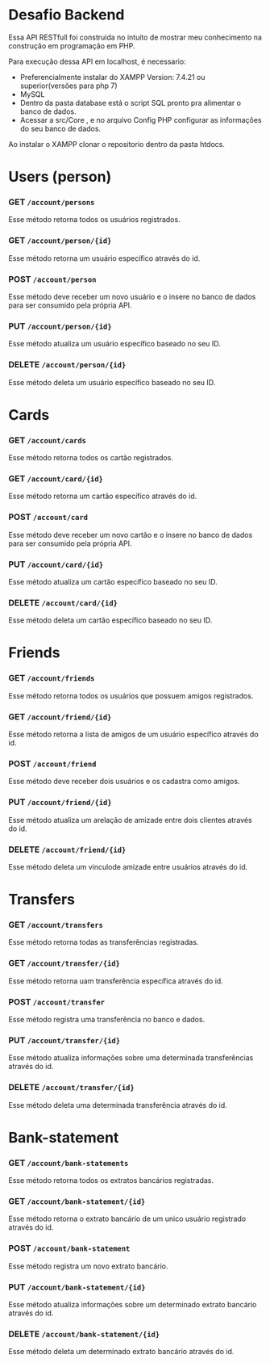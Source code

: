 

# Desafio Backend

Essa API RESTfull foi construida no intuito de mostrar meu conhecimento na construção em programação em PHP.

Para execução dessa API em localhost, é necessario:

- Preferencialmente instalar do XAMPP Version: 7.4.21 ou superior(versões para php 7) 
- MySQL
- Dentro da pasta database está o script SQL pronto pra alimentar o banco de dados.
- Acessar a src/Core , e no arquivo Config PHP configurar as informações do seu banco de dados.



Ao instalar o XAMPP clonar o repositorio dentro da pasta htdocs.



# Users (person)

### GET `/account/persons` 
Esse método retorna todos os usuários registrados.

### GET `/account/person/{id}` 
Esse método retorna um usuário específico através do id.

### POST `/account/person` 
Esse método deve receber um novo usuário e o insere no banco de dados para ser consumido pela própria API.

### PUT `/account/person/{id}` 
Esse método atualiza um usuário específico baseado no seu ID.

### DELETE `/account/person/{id}` 
Esse método deleta um usuário específico baseado no seu ID.


# Cards

### GET `/account/cards` 
Esse método retorna todos os cartão registrados.

### GET `/account/card/{id}` 
Esse método retorna um cartão específico através do id.

### POST `/account/card` 
Esse método deve receber um novo cartão e o insere no banco de dados para ser consumido pela própria API.

### PUT `/account/card/{id}` 
Esse método atualiza um cartão específico baseado no seu ID.

### DELETE `/account/card/{id}` 
Esse método deleta um cartão específico baseado no seu ID.


# Friends

### GET `/account/friends` 
Esse método retorna todos os usuários que possuem amigos registrados.

### GET `/account/friend/{id}` 
Esse método retorna a lista de amigos de um usuário específico através do id.

### POST `/account/friend` 
Esse método deve receber dois usuários e os cadastra como amigos.

### PUT `/account/friend/{id}` 
Esse método atualiza um arelação de amizade entre dois clientes através do id.

### DELETE `/account/friend/{id}` 
Esse método deleta um vinculode amizade entre usuários através do id.


# Transfers

### GET `/account/transfers` 
Esse método retorna todas as transferências registradas.

### GET `/account/transfer/{id}` 
Esse método retorna uam transferência específica através do id.

### POST `/account/transfer` 
Esse método registra uma transferência no banco e dados.

### PUT `/account/transfer/{id}` 
Esse método atualiza informações sobre uma determinada transferências através do id.

### DELETE `/account/transfer/{id}` 
Esse método deleta uma determinada transferência através do id.


# Bank-statement

### GET `/account/bank-statements` 
Esse método retorna todos os extratos bancários registradas.

### GET `/account/bank-statement/{id}` 
Esse método retorna o extrato bancário de um unico usuário registrado através do id.

### POST `/account/bank-statement` 
Esse método registra um novo extrato bancário.

### PUT `/account/bank-statement/{id}` 
Esse método atualiza informações sobre um determinado extrato bancário através do id.

### DELETE `/account/bank-statement/{id}` 
Esse método deleta um determinado extrato bancário através do id.
